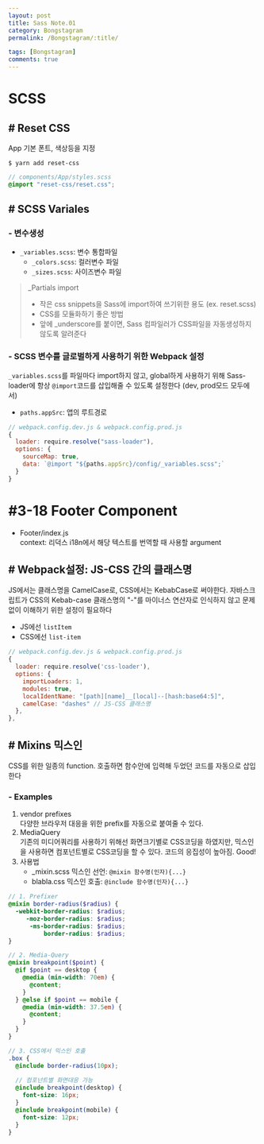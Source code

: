 ```yaml
---
layout: post
title: Sass Note.01
category: Bongstagram
permalink: /Bongstagram/:title/

tags: [Bongstagram]
comments: true
---
```


# SCSS

## # Reset CSS
App 기본 폰트, 색상등을 지정

`$ yarn add reset-css`

```scss
// components/App/styles.scss
@import "reset-css/reset.css";
```

## # SCSS Variales
### - 변수생성
* `_variables.scss`: 변수 통합파일
  * `_colors.scss`: 컬러변수 파일
  * `_sizes.scss`: 사이즈변수 파일

>_Partials import  
>* 작은 css snippets을 Sass에 import하여 쓰기위한 용도 (ex. reset.scss)
>* CSS를 모듈화하기 좋은 방법
>* 앞에 _underscore를 붙이면, Sass 컴파일러가 CSS파일을 자동생성하지 않도록 알려준다

### - SCSS 변수를 글로벌하게 사용하기 위한 Webpack 설정
`_variables.scss`를 파일마다 import하지 않고, global하게 사용하기 위해 Sass-loader에 항상 `@import`코드를 삽입해줄 수 있도록 설정한다 (dev, prod모드 모두에서)
  * `paths.appSrc`: 앱의 루트경로
```js
// webpack.config.dev.js & webpack.config.prod.js
{
  loader: require.resolve("sass-loader"),
  options: {
    sourceMap: true,
    data: `@import "${paths.appSrc}/config/_variables.scss";`
  }
}
```

# #3-18 Footer Component

* Footer/index.js  
context: 리덕스 i18n에서 해당 텍스트를 번역할 때 사용할 argument

## # Webpack설정: JS-CSS 간의 클래스명 
JS에서는 클래스명을 CamelCase로, CSS에서는 KebabCase로 써야한다. 자바스크립트가 CSS의 Kebab-case 클래스명의 "-"를 마이너스 연산자로 인식하지 않고 문제없이 이해하기 위한 설정이 필요하다
* JS에선 `listItem`
* CSS에선 `list-item`
```js
// webpack.config.dev.js & webpack.config.prod.js
{
  loader: require.resolve('css-loader'),
  options: {
    importLoaders: 1,
    modules: true, 
    localIdentName: "[path][name]__[local]--[hash:base64:5]",
    camelCase: "dashes" // JS-CSS 클래스명 
  },
},
```

## # Mixins 믹스인
CSS를 위한 일종의 function. 호출하면 함수안에 입력해 두었던 코드를 자동으로 삽입한다

### - Examples
1. vendor prefixes  
다양한 브라우저 대응을 위한 prefix를 자동으로 붙여줄 수 있다.
2. MediaQuery  
기존의 미디어쿼리를 사용하기 위해선 화면크기별로 CSS코딩을 하였지만, 믹스인을 사용하면 컴포넌트별로 CSS코딩을 할 수 있다. 코드의 응집성이 높아짐. Good!
3. 사용법  
    * _mixin.scss 믹스인 선언: `@mixin 함수명(인자){...}`
    * blabla.css 믹스인 호출: `@include 함수명(인자){...}`
```scss
// 1. Prefixer
@mixin border-radius($radius) {
  -webkit-border-radius: $radius;
     -moz-border-radius: $radius;
      -ms-border-radius: $radius;
          border-radius: $radius;
}

// 2. Media-Query
@mixin breakpoint($point) {
  @if $point == desktop {
    @media (min-width: 70em) {
      @content; 
    }
  } @else if $point == mobile {
    @media (min-width: 37.5em) {
      @content;
    }
  }
}

// 3. CSS에서 믹스인 호출
.box {
  @include border-radius(10px);
  
  // 컴포넌트별 화면대응 가능
  @include breakpoint(desktop) {
    font-size: 16px;
  }
  @include breakpoint(mobile) {
    font-size: 12px;
  }
}
```